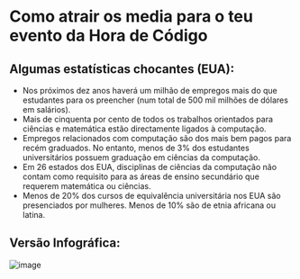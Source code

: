 

# Como atrair os media para o teu evento da Hora de Código

## Algumas estatísticas chocantes (EUA):

  * Nos próximos dez anos haverá um milhão de empregos mais do que estudantes para os preencher (num total de 500 mil milhões de dólares em salários).
  * Mais de cinquenta por cento de todos os trabalhos orientados para ciências e matemática estão directamente ligados à computação. 
  * Empregos relacionados com computação são dos mais bem pagos para recém graduados. No entanto, menos de 3% dos estudantes universitários possuem graduação em ciências da computação.
  * Em 26 estados dos EUA, disciplinas de ciências da computação não contam como requisito para as áreas de ensino secundário que requerem matemática ou ciências. 
  * Menos de 20% dos cursos de equivalência universitária nos EUA são presenciados por mulheres. Menos de 10% são de etnia africana ou latina.

## Versão Infográfica:

![image](http://code.org/images/fit-8000/Code.org_infographic.png)